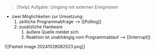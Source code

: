 > [!help] Aufgabe: Umgang mit externen Ereignissen



- zwei Möglichkeiten zur Umsetzung:
	1. zeitliche Programmabfrage --> [[Polling]]
	2. zusätzliche Hardware
		1. äußere Quelle meldet sich
		2. Reaktion ist unabhängig vom Programmablauf --> [[Interrupt]]


![[Pasted image 20241028082523.png]]